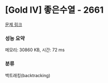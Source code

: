 # [Gold IV] 좋은수열 - 2661 

[문제 링크](https://www.acmicpc.net/problem/2661) 

### 성능 요약

메모리: 30860 KB, 시간: 72 ms

### 분류

백트래킹(backtracking)

